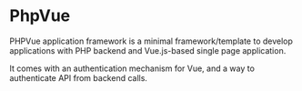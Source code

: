 # PhpVue
PHPVue application framework is a minimal framework/template to develop applications with PHP backend 
and Vue.js-based single page application. 

It comes with an authentication mechanism for Vue, and a way to authenticate API from backend calls.
